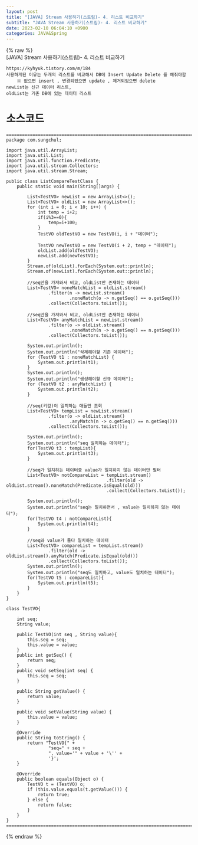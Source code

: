 ```yaml
---  
layout: post  
title: "[JAVA] Stream 사용하기(스트림)- 4. 리스트 비교하기"  
subtitle: "JAVA Stream 사용하기(스트림)- 4. 리스트 비교하기"  
date: 2023-02-10 06:04:10 +0900  
categories: JAVA&Spring  
---  
```

{% raw %}  
[JAVA] Stream 사용하기(스트림)- 4. 리스트 비교하기  
  
	https://kyhyuk.tistory.com/m/184  
	사용하게된 이유는 두개의 리스트를 비교해서 DB에 Insert Update Delete 를 해줘야함  
		※ 없으면 insert , 변경되었으면 update , 제거되었으면 delete  
	newList는 신규 데이터 리스트,  
	oldList는 기존 DB에 있는 데이터 리스트  
  
# 소스코드  
  
	=================================================================================================================  
	package com.sungchul;  
  
	import java.util.ArrayList;  
	import java.util.List;  
	import java.util.function.Predicate;  
	import java.util.stream.Collectors;  
	import java.util.stream.Stream;  
  
	public class ListCompareTestClass {  
		public static void main(String[]args) {  
  
			List<TestVO> newList = new ArrayList<>();  
			List<TestVO> oldList = new ArrayList<>();  
			for (int i = 0; i < 10; i++) {  
				int temp = i+2;  
				if(i%3==0){  
					temp=i+100;  
				}  
				TestVO oldTestVO = new TestVO(i, i + "데이터");  
  
				TestVO newTestVO = new TestVO(i + 2, temp + "데이터");  
				oldList.add(oldTestVO);  
				newList.add(newTestVO);  
			}  
			Stream.of(oldList).forEach(System.out::println);  
			Stream.of(newList).forEach(System.out::println);  
  
			//seq만을 가져와서 비교, oldList만 존재하는 데이터  
			List<TestVO> noneMatchList = oldList.stream()  
					.filter(n -> newList.stream()  
							.noneMatch(o -> n.getSeq() == o.getSeq()))  
					.collect(Collectors.toList());  
  
			//seq만을 가져와서 비교, oldList만 존재하는 데이터  
			List<TestVO> anyMatchList = newList.stream()  
					.filter(o -> oldList.stream()  
							.noneMatch(n -> o.getSeq() == n.getSeq()))  
					.collect(Collectors.toList());  
  
			System.out.println();  
			System.out.println("삭제해야할 기존 데이터");  
			for (TestVO t1 : noneMatchList) {  
				System.out.println(t1);  
			}  
			System.out.println();  
			System.out.println("생성해야할 신규 데이터");  
			for (TestVO t2 : anyMatchList) {  
				System.out.println(t2);  
			}  
  
			//seq(키값)이 일치하는 애들만 조회  
			List<TestVO> tempList = newList.stream()  
					.filter(o -> oldList.stream()  
							.anyMatch(n -> o.getSeq() == n.getSeq()))  
					.collect(Collectors.toList());  
  
			System.out.println();  
			System.out.println("seq 일치하는 데이터");  
			for(TestVO t3 : tempList){  
				System.out.println(t3);  
			}  
  
			//seq가 일치하는 데이터중 value가 일치하지 않는 데이터만 필터  
			List<TestVO> notCompareList = tempList.stream()  
										  .filter(old -> oldList.stream().noneMatch(Predicate.isEqual(old)))  
										  .collect(Collectors.toList());  
  
			System.out.println();  
			System.out.println("seq는 일치하면서 , value는 일치하지 않는 데이터");  
			for(TestVO t4 : notCompareList){  
				System.out.println(t4);  
			}  
  
			//seq와 value가 둘다 일치하는 데이터  
			List<TestVO> compareList = tempList.stream()  
					.filter(old -> oldList.stream().anyMatch(Predicate.isEqual(old)))  
					.collect(Collectors.toList());  
			System.out.println();  
			System.out.println("seq도 일치하고, value도 일치하는 데이터");  
			for(TestVO t5 : compareList){  
				System.out.println(t5);  
			}  
		}  
	}  
  
	class TestVO{  
  
		int seq;  
		String value;  
  
		public TestVO(int seq , String value){  
			this.seq = seq;  
			this.value = value;  
		}  
		public int getSeq() {  
			return seq;  
		}  
		public void setSeq(int seq) {  
			this.seq = seq;  
		}  
  
		public String getValue() {  
			return value;  
		}  
  
		public void setValue(String value) {  
			this.value = value;  
		}  
  
		@Override  
		public String toString() {  
			return "TestVO{" +  
					"seq=" + seq +  
					", value='" + value + '\'' +  
					'}';  
		}  
  
		@Override  
		public boolean equals(Object o) {  
			TestVO t = (TestVO) o;  
			if (this.value.equals(t.getValue())) {  
				return true;  
			} else {  
				return false;  
			}  
		}  
	}  
	=================================================================================================================  
{% endraw %}
